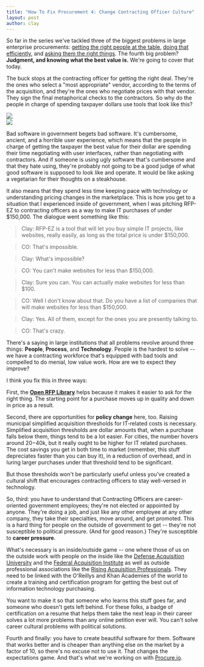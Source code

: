 ```yaml
---
title: "How To Fix Procurement 4: Change Contracting Officer Culture"
layout: post
author: clay
---
```


So far in the series we've tackled three of the biggest problems in large enterprise procurements: [getting the right people at the table](http://www.dobt.co/Fixing-Procurement-1-Fix-Registration/), [doing that efficiently](http://www.dobt.co/Fixing-Procurement-2-Up-The-API-Game/), and [asking them the right things](http://www.dobt.co/Fixing-Procurement-3-Make-Purchasing-Faster/). The fourth big problem? **Judgment, and knowing what the best value is.** We're going to cover that today.

<!-- more -->

The buck stops at the contracting officer for getting the right deal. They're the ones who select a "most appropriate" vendor, according to the terms of the acquisition, and they're the ones who negotiate prices with that vendor. They sign the final metaphorical checks to the contractors. So why do the people in charge of spending taxpayer dollars use tools that look like this?

<div class="media-wrapper">
  <img src="http://f.cl.ly/items/1Y3r1b382j1M2F1k0e1o/Screenshot_5_9_13_9_47_AM.png" />
</div>
<div class="media-wrapper">
  <img src="http://cl.ly/image/0J2o2a292O2d/Screenshot_5_9_13_9_55_AM.png" />
</div>

Bad software in government begets bad software. It's cumbersome, ancient, and a horrible user experience, which means that the people in charge of getting the taxpayer the best value for their dollar are spending their time negotiating with user interfaces, rather than negotiating with contractors. And if someone is using ugly software that's cumbersome and that they hate using, they're probably not going to be a good judge of what good software is supposed to look like and operate. It would be like asking a vegetarian for their thoughts on a steakhouse.

It also means that they spend less time keeping pace with technology or understanding pricing changes in the marketplace. This is how you get to a situation that I experienced inside of government, when I was pitching RFP-EZ to contracting officers as a way to make IT purchases of under $150,000. The dialogue went something like this:

> Clay: RFP-EZ is a tool that will let you buy simple IT projects, like websites, really easily, as long as the total price is under $150,000.

> CO: That's impossible.

> Clay: What's impossible?

> CO: You can't make websites for less than $150,000.

> Clay: Sure you can. You can actually make websites for less than $100.

> CO: Well I don't know about that. Do you have a list of companies that will make websites for less than $150,000.

> Clay: Yes. All of them, except for the ones you are presently talking to.

> CO: That's crazy.

There's a saying in large institutions that all problems revolve around three things: **People**, **Process**, and **Technology**. People is the hardest to solve -- we have a contracting workforce that's equipped with bad tools and compelled to do menial, low value work. How are we to expect they improve?

I think you fix this in three ways:

First, the [**Open RFP Library**](http://www.dobt.co/Fixing-Procurement-3-Make-Purchasing-Faster/) helps because it makes it easier to ask for the right thing. The starting point for a purchase moves up in quality and down in price as a result.

Second, there are opportunities for **policy change** here, too. Raising municipal simplified acquisition thresholds for IT-related costs is necessary. Simplified acquisition thresholds are dollar amounts that, when a purchase falls below them, things tend to be a lot easier. For cities, the number hovers around $20-$40k, but it really ought to be higher for IT related purchases. The cost savings you get in both time to market (remember, this stuff depreciates faster than you can buy it), in a reduction of overhead, and in luring larger purchases under that threshold tend to be significant.

But those thresholds won't be particularly useful unless you've created a cultural shift that encourages contracting officers to stay well-versed in technology.

So, third: you have to understand that Contracting Officers are career-oriented government employees; they're not elected or appointed by anyone. They're doing a job, and just like any other employee at any other company, they take their specialties, move around, and get promoted. This is a hard thing for people on the outside of government to get -- they're not susceptible to political pressure. (And for good reason.) They're susceptible to **career pressure**.

What's necessary is an inside/outside game -- one where those of us on the outside work with people on the inside like the [Defense Acquisition University](http://www.dau.mil/default.aspx) and the [Federal Acquisition Institute](http://www.fai.gov/drupal/) as well as outside professional associations like the [Rising Acquisition Professionals](http://rapcomm.org/). They need to be linked with the O'Reillys and Khan Academies of the world to create a training and certification program for getting the best out of information technology purchasing.

You want to make it so that someone who learns this stuff goes far, and someone who doesn't gets left behind. For these folks, a badge of certification on a resume that helps them take the next leap in their career solves a lot more problems than any online petition ever will. You can't solve career cultural problems with political solutions.

Fourth and finally: you have to create beautiful software for them. Software that works better and is cheaper than anything else on the market by a factor of 10, so there's no excuse not to use it. That changes the expectations game. And that's what we're working on with [Procure.io](http://www.dobt.co/procure-io/).
